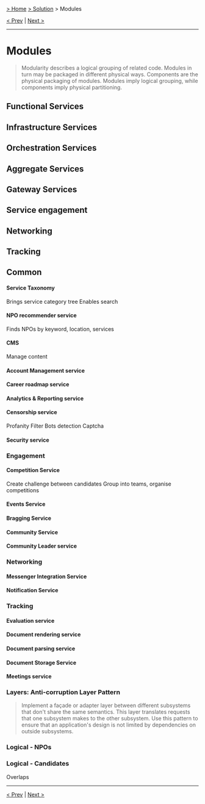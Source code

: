 [> Home](../README.md)  [> Solution](README.md) > Modules

[< Prev](2.2.ArchitectureCharacteristics.md)  |  [Next >](2.4.Security.md)

---

# Modules
> Modularity describes a logical grouping of related code. Modules in turn may be packaged in different physical ways. Components are the physical packaging of modules. Modules imply logical grouping, while components imply physical partitioning.


## Functional Services 


## Infrastructure Services

## Orchestration Services

## Aggregate Services

## Gateway Services


## Service engagement

## Networking

## Tracking

## Common 


#### Service Taxonomy
Brings service category tree
Enables search

#### NPO recommender service
Finds NPOs by keyword, location, services

#### CMS
Manage content


#### Account Management service


#### Career roadmap service

#### Analytics & Reporting service

#### Censorship service
Profanity Filter
Bots detection
Captcha

#### Security service

### Engagement

#### Competition Service
Create challenge between candidates
Group into teams, organise competitions

#### Events Service


#### Bragging Service
#### Community Service
#### Community Leader service

### Networking

#### Messenger Integration Service
#### Notification Service

###  Tracking
####  Evaluation service
####  Document rendering service
####  Document parsing service
####  Document Storage Service
#### Meetings service



### Layers: Anti-corruption Layer Pattern
> Implement a façade or adapter layer between different subsystems that don't share the same semantics. This layer translates requests that one subsystem makes to the other subsystem. Use this pattern to ensure that an application's design is not limited by dependencies on outside subsystems.



### Logical - NPOs


### Logical - Candidates


Overlaps


---

[< Prev](2.2.ArchitectureCharacteristics.md)  |  [Next >](2.4.Security.md)
